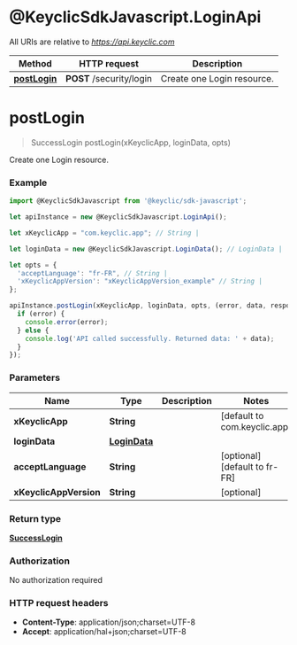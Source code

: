 # @KeyclicSdkJavascript.LoginApi

All URIs are relative to *https://api.keyclic.com*

Method | HTTP request | Description
------------- | ------------- | -------------
[**postLogin**](LoginApi.md#postLogin) | **POST** /security/login | Create one Login resource.


<a name="postLogin"></a>
# **postLogin**
> SuccessLogin postLogin(xKeyclicApp, loginData, opts)

Create one Login resource.

### Example
```javascript
import @KeyclicSdkJavascript from '@keyclic/sdk-javascript';

let apiInstance = new @KeyclicSdkJavascript.LoginApi();

let xKeyclicApp = "com.keyclic.app"; // String | 

let loginData = new @KeyclicSdkJavascript.LoginData(); // LoginData | 

let opts = { 
  'acceptLanguage': "fr-FR", // String | 
  'xKeyclicAppVersion': "xKeyclicAppVersion_example" // String | 
};

apiInstance.postLogin(xKeyclicApp, loginData, opts, (error, data, response) => {
  if (error) {
    console.error(error);
  } else {
    console.log('API called successfully. Returned data: ' + data);
  }
});
```

### Parameters

Name | Type | Description  | Notes
------------- | ------------- | ------------- | -------------
 **xKeyclicApp** | **String**|  | [default to com.keyclic.app]
 **loginData** | [**LoginData**](LoginData.md)|  | 
 **acceptLanguage** | **String**|  | [optional] [default to fr-FR]
 **xKeyclicAppVersion** | **String**|  | [optional] 

### Return type

[**SuccessLogin**](SuccessLogin.md)

### Authorization

No authorization required

### HTTP request headers

 - **Content-Type**: application/json;charset=UTF-8
 - **Accept**: application/hal+json;charset=UTF-8

